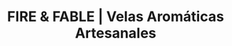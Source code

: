 ---
title: "FIRE & FABLE | Velas Aromáticas Artesanales"
url: /cartagena/fire-und-fable-velas-aromaticas-artesanales/
shop: Kerzen
---